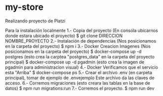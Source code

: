 # my-store
Realizando proyecto de Platzi

Para la instalación localmente 
  1.- Copia del proyecto (En consola ubicarnos donde estara ubicado el proyecto)
      $ git clone DIRECCION NOMBRE_PROYECTO
  2.- Instalación de dependencias (Nos posicionamos en la carpeta del proyecto)
      $ npm i
  3.- Docker Creacion Imagenes (Nos posicionamos en la carpeta del proyecto)
      $ docker-compose up -d postgres   (esto crea la carptea "postgres_data" en la carpeta del proyecto principal)
      $ docker-compose up -d pgadmin    (esto crea la imagen de pgadmin para administracion visual)
  4.- Docker Verificamos que el servicio esta "Arriba"
      $ docker-compose ps
  5.- Crear el archivo .env (en carpeta principal), tomar de ejemplo de .envejemplo
      Este archivo da las claves de acceso.
  6.- Corremos migraciones (esto creara las tablas en la base de datos)
      $ npm run migrations:run
  7.- Corremos el proyecto.
      $ npm run dev

